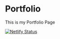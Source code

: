 # Portfolio

This is my Portfolio Page

[![Netlify Status](https://api.netlify.com/api/v1/badges/c2a89558-a8da-4373-8b09-f3f15b0e6f26/deploy-status)](https://app.netlify.com/sites/willey3x37-portfolio/deploys)
